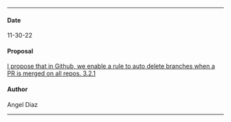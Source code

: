 ***
#### Date
11-30-22
#### Proposal
[I propose that in Github, we enable a rule to auto delete branches when a PR is merged on all repos. 3.2.1](https://flipswitch.slack.com/archives/C02GC9LSTFT/p1669824819639359)
#### Author
Angel Diaz
***
